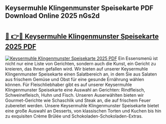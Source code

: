 ## Keysermuhle Klingenmunster Speisekarte PDF Download Online 2025 nGs2d

# <h2><a href="http://gcb9m2.nevu.top/?p=Keysermuhle+Klingenmunster+Speisekarte">🔗 👉🔴 Keysermuhle Klingenmunster Speisekarte 2025 PDF</a></h2>

[![Keysermuhle Klingenmunster Speisekarte 2025 PDF](https://i.imgur.com/dBaPXMq.png)](http://gcb9m2.nevu.top/?p=Keysermuhle+Klingenmunster+Speisekarte)
Ein Essensmenü ist nicht nur eine Liste von Gerichten, sondern auch die Kunst, ein Gericht zu kreieren, das Ihnen gefallen wird. Wir bieten auf unserer Keysermuhle Klingenmunster Speisekarte einen Salatbereich an, in dem Sie aus Salaten aus frischem Gemüse und Obst für eine gesunde Ernährung wählen können. Für Fleischliebhaber gibt es auf unserer Keysermuhle Klingenmunster Speisekarte eine Auswahl an Gerichten: Rindfleisch, Schweinefleisch, Huhn und Fisch. Unseren Auserwählten bieten wir Gourmet-Gerichte wie Schaschlik und Steak an, die auf frischem Feuer zubereitet werden. Unsere Keysermuhle Klingenmunster Speisekarte bietet eine große Auswahl an Desserts, von klassischen Torten und Kuchen bis hin zu exquisiten Crème Brûlée und Schokoladen-Schokoladen-Extras.
